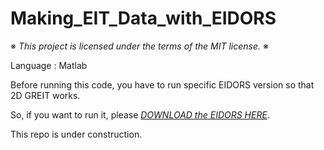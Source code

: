 # Making_EIT_Data_with_EIDORS

※ _This project is licensed under the terms of the MIT license._ ※

Language : Matlab

Before running this code, you have to run specific EIDORS version so that 2D GREIT works.

So, if you want to run it, please [_DOWNLOAD the EIDORS HERE_](https://drive.google.com/file/d/13vq98D0IIuffYSmG_e6PpMnI3igh6yud/view?usp=sharing).

This repo is under construction.
